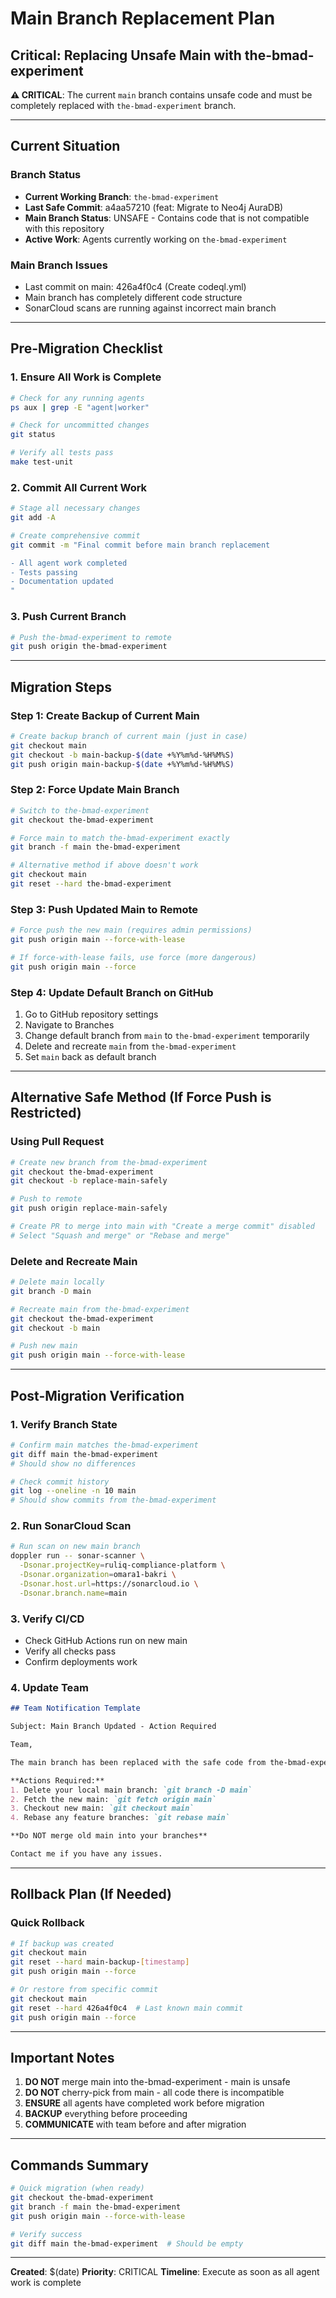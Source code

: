 # Main Branch Replacement Plan
## Critical: Replacing Unsafe Main with the-bmad-experiment

**⚠️ CRITICAL**: The current `main` branch contains unsafe code and must be completely replaced with `the-bmad-experiment` branch.

---

## Current Situation

### Branch Status
- **Current Working Branch**: `the-bmad-experiment`
- **Last Safe Commit**: a4aa57210 (feat: Migrate to Neo4j AuraDB)
- **Main Branch Status**: UNSAFE - Contains code that is not compatible with this repository
- **Active Work**: Agents currently working on `the-bmad-experiment`

### Main Branch Issues
- Last commit on main: 426a4f0c4 (Create codeql.yml)
- Main branch has completely different code structure
- SonarCloud scans are running against incorrect main branch

---

## Pre-Migration Checklist

### 1. Ensure All Work is Complete
```bash
# Check for any running agents
ps aux | grep -E "agent|worker"

# Check for uncommitted changes
git status

# Verify all tests pass
make test-unit
```

### 2. Commit All Current Work
```bash
# Stage all necessary changes
git add -A

# Create comprehensive commit
git commit -m "Final commit before main branch replacement

- All agent work completed
- Tests passing
- Documentation updated
"
```

### 3. Push Current Branch
```bash
# Push the-bmad-experiment to remote
git push origin the-bmad-experiment
```

---

## Migration Steps

### Step 1: Create Backup of Current Main
```bash
# Create backup branch of current main (just in case)
git checkout main
git checkout -b main-backup-$(date +%Y%m%d-%H%M%S)
git push origin main-backup-$(date +%Y%m%d-%H%M%S)
```

### Step 2: Force Update Main Branch
```bash
# Switch to the-bmad-experiment
git checkout the-bmad-experiment

# Force main to match the-bmad-experiment exactly
git branch -f main the-bmad-experiment

# Alternative method if above doesn't work
git checkout main
git reset --hard the-bmad-experiment
```

### Step 3: Push Updated Main to Remote
```bash
# Force push the new main (requires admin permissions)
git push origin main --force-with-lease

# If force-with-lease fails, use force (more dangerous)
git push origin main --force
```

### Step 4: Update Default Branch on GitHub
1. Go to GitHub repository settings
2. Navigate to Branches
3. Change default branch from `main` to `the-bmad-experiment` temporarily
4. Delete and recreate `main` from `the-bmad-experiment`
5. Set `main` back as default branch

---

## Alternative Safe Method (If Force Push is Restricted)

### Using Pull Request
```bash
# Create new branch from the-bmad-experiment
git checkout the-bmad-experiment
git checkout -b replace-main-safely

# Push to remote
git push origin replace-main-safely

# Create PR to merge into main with "Create a merge commit" disabled
# Select "Squash and merge" or "Rebase and merge"
```

### Delete and Recreate Main
```bash
# Delete main locally
git branch -D main

# Recreate main from the-bmad-experiment
git checkout the-bmad-experiment
git checkout -b main

# Push new main
git push origin main --force-with-lease
```

---

## Post-Migration Verification

### 1. Verify Branch State
```bash
# Confirm main matches the-bmad-experiment
git diff main the-bmad-experiment
# Should show no differences

# Check commit history
git log --oneline -n 10 main
# Should show commits from the-bmad-experiment
```

### 2. Run SonarCloud Scan
```bash
# Run scan on new main branch
doppler run -- sonar-scanner \
  -Dsonar.projectKey=ruliq-compliance-platform \
  -Dsonar.organization=omara1-bakri \
  -Dsonar.host.url=https://sonarcloud.io \
  -Dsonar.branch.name=main
```

### 3. Verify CI/CD
- Check GitHub Actions run on new main
- Verify all checks pass
- Confirm deployments work

### 4. Update Team
```markdown
## Team Notification Template

Subject: Main Branch Updated - Action Required

Team,

The main branch has been replaced with the safe code from the-bmad-experiment branch.

**Actions Required:**
1. Delete your local main branch: `git branch -D main`
2. Fetch the new main: `git fetch origin main`
3. Checkout new main: `git checkout main`
4. Rebase any feature branches: `git rebase main`

**Do NOT merge old main into your branches**

Contact me if you have any issues.
```

---

## Rollback Plan (If Needed)

### Quick Rollback
```bash
# If backup was created
git checkout main
git reset --hard main-backup-[timestamp]
git push origin main --force

# Or restore from specific commit
git checkout main  
git reset --hard 426a4f0c4  # Last known main commit
git push origin main --force
```

---

## Important Notes

1. **DO NOT** merge main into the-bmad-experiment - main is unsafe
2. **DO NOT** cherry-pick from main - all code there is incompatible
3. **ENSURE** all agents have completed work before migration
4. **BACKUP** everything before proceeding
5. **COMMUNICATE** with team before and after migration

---

## Commands Summary

```bash
# Quick migration (when ready)
git checkout the-bmad-experiment
git branch -f main the-bmad-experiment
git push origin main --force-with-lease

# Verify success
git diff main the-bmad-experiment  # Should be empty
```

---

**Created**: $(date)
**Priority**: CRITICAL
**Timeline**: Execute as soon as all agent work is complete